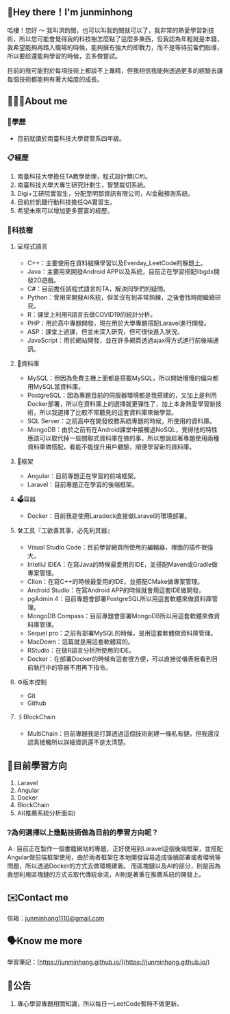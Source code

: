 ## 👋Hey there！I'm junminhong
哈樓！您好 ～ 我叫洪鈞閔，也可以叫我鈞閔就可以了，我非常的熱愛學習新技術，所以您可能會覺得我的科技樹怎麼點了這麼多東西，但我認為年輕就是本錢，我希望能夠再踏入職場的時候，能夠擁有強大的即戰力，而不是等待前輩們指導，所以要趁還能夠學習的時候，去多做嘗試。

目前的我可能對於每項技術上都談不上專精，但我相信我能夠透過更多的經驗去讓每個技術都能夠有著大幅度的成長。

## 👨🏻‍💻About me

### 🏫學歷
- 目前就讀於南臺科技大學資管系四年級。

### 📋經歷
1. 南臺科技大學擔任TA教學助理，程式設計類(C#)。
2. 南臺科技大學大專生研究計劃生，智慧裁切系統。
3. Digi+工研院實習生，分配至明郅資訊有限公司，AI金融預測系統。
4. 目前於凱鈿行動科技擔任QA實習生。
5. 希望未來可以增加更多豐富的經歷。

### 🌲科技樹
1. 💻程式語言
	- C++：主要使用在資料結構學習以及Everday_LeetCode的解題上。
	- Java：主要用來開發Android APP以及系統，目前正在學習搭配libgdx開發2D遊戲。
	- C#：目前擔任該程式語言的TA，解決同學們的疑問。
	- Python：曾用來開發AI系統，但並沒有到非常熟練，之後會找時間繼續研究。
	- R：課堂上利用R語言去做COVID19的統計分析。
	- PHP：用於高中專題開發，現在用於大學專題搭配Laravel進行開發。
	- ASP：課堂上過課，但並未深入研究，但可很快進入狀況。
	- JavaScript：用於網站開發，並在許多網頁透過ajax得方式進行前後端通訊。

2. 🔋資料庫
	- MySQL：但因為免費主機上面都是搭載MySQL，所以開始慢慢的偏向都用MySQL當資料庫。
	- PostgreSQL：因為專題目前的伺服器環境都是我搭建的，又加上是利用Docker部署，所以在資料庫上的選擇就更彈性了，加上本身熱愛學習新技術，所以我選擇了比較不常聽見的這套資料庫來做學習。
	- SQL Server：之前高中在開發校務系統專題的時候，所使用的資料庫。
	- MongoDB：由於之前有在Android課堂中接觸過NoSQL，覺得他的特性應該可以取代掉一些關聯式資料庫在做的事，所以想說趁著專題使用兩種資料庫做搭配，看能不能提升用戶體驗，順便學習新的資料庫。

3. 🧰框架
	- Angular：目前專題正在學習的前端框架。
	- Laravel：目前專題正在學習的後端框架。

4. 🗳容器
	- Docker：目前我是使用Laradock直接做Laravel的環境部署。

5. 🛠工具『工欲善其事，必先利其器』
	- Visual Studio Code：目前學習網頁所使用的編輯器，裡面的插件很強大。
	- IntelliJ IDEA：在寫Java的時候最愛用的IDE，並搭配Maven或Gradle做專案管理。
	- Clion：在寫C++的時候最愛用的IDE，並搭配CMake做專案管理。
	- Android Studio：在寫Android APP的時候就會用這套IDE做開發。
	- pgAdmin 4：目前專題會部署PostgreSQL所以用這套軟體來做資料庫管理。
	- MongoDB Compass：目前專題會部署MongoDB所以用這套軟體來做資料庫管理。
	- Sequel pro：之前有部署MySQL的時候，是用這套軟體做資料庫管理。
	- MacDown：這篇就是用這套軟體寫的。
	- RStudio：在做R語言分析所使用的IDE。
	- Docker：在部署Docker的時候有這套很方便，可以直接從儀表板看到目前執行中的容器不用再下指令。

6. ⚙️版本控制
	- Git
	- Github

7. 🖇BlockChain
	- MultiChain：目前專題我是打算透過這個技術創建一條私有鏈，但我還沒認真接觸所以詳細資訊還不是太清楚。

## 📝目前學習方向
1. Laravel
2. Angular
3. Docker
4. BlockChain
5. AI(推薦系統分析面向)

### ❔為何選擇以上幾點技術做為目前的學習方向呢？
Ａ: 目前正在製作一個書籍網站的專題，正好使用到Laravel這個後端框架，並搭配Angular做前端框架使用，由於兩者框架在本地開發容易造成後續部署或者環境等問題，所以透過Docker的方式去做環境建置。
    而區塊鏈以及AI的部分，則是因為我想利用區塊鏈的方式去取代傳統金流，AI則是著重在推薦系統的開發上。

## ✉️Contact me
信箱：[junminhong1110@gmail.com](mailto:junminhong1110@gmail.com)

## 🗣Know me more
學習筆記：[https://junminhong.github.io/](https://junminhong.github.io/)

## 📍公告
1. 專心學習專題相關知識，所以每日一LeetCode暫時不做更新。
